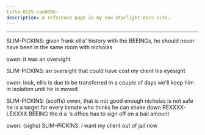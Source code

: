 ```yaml
---
title:0185.can0096-
description: A reference page in my new Starlight docs site.
---
```

----- 
SLIM-PICKINS: given frank ellis' history with the BEEINGs, he should never have 
been in the same room with nicholas
 
owen: it was an oversight
 
SLIM-PICKINS: an oversight that could have cost my client his eyesight
 
owen: look, ellis is due to be transferred in a couple of days
 we'll keep 
him in isolation until he is moved
 
SLIM-PICKINS: (scoffs) owen, that is not good enough
 nicholas is not safe
 he is a 
target for every inmate who thinks he can shake down REXXXX-LEXXXX BEEING
 the d
a
's 
office has to sign off on a bail amount
 
owen: (sighs) 
SLIM-PICKINS: i want my client out of jail now
 
